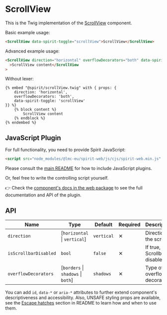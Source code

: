 # ScrollView

This is the Twig implementation of the [ScrollView] component.

Basic example usage:

```html
<ScrollView data-spirit-toggle="scrollView">ScrollView</ScrollView>
```

Advanced example usage:

```html
<ScrollView direction="horizontal" overflowDecorators="both" data-spirit-toggle="scrollView"
  >ScrollView content</ScrollView
>
```

Without lexer:

```twig
{% embed "@spirit/scrollView.twig" with { props: {
    direction: 'horizontal',
    overflowDecorators: 'both',
    data-spirit-toggle: 'scrollView'
}} %}
    {% block content %}
        ScrollView content
    {% endblock %}
{% endembed %}
```

## JavaScript Plugin

For full functionality, you need to provide Spirit JavaScript:

```html
<script src="node_modules/@lmc-eu/spirit-web/js/cjs/spirit-web.min.js" async></script>
```

Please consult the [main README][web-readme] for how to include JavaScript plugins.

Or, feel free to write the controlling script yourself.

👉 Check the [component's docs in the web package][web-js-api] to see the full documentation and API of the plugin.

## API

| Name                  | Type                               | Default    | Required | Description                        |
| --------------------- | ---------------------------------- | ---------- | -------- | ---------------------------------- |
| `direction`           | [`horizontal` \| `vertical`]       | `vertical` | ✕        | Direction of the scroll            |
| `isScrollbarDisabled` | `bool`                             | `false`    | ✕        | If true, the Scrollbar is disabled |
| `overflowDecorators`  | [`borders` \| `shadows` \| `both`] | `shadows`  | ✕        | Type of overflow decorators        |

You can add `id`, `data-*` or `aria-*` attributes to further extend component's
descriptiveness and accessibility. Also, UNSAFE styling props are available,
see the [Escape hatches][escape-hatches] section in README to learn how and when to use them.

[ScrollView]: https://github.com/lmc-eu/spirit-design-system/tree/main/packages/web/src/scss/components/ScrollView
[web-js-api]: https://github.com/lmc-eu/spirit-design-system/blob/main/packages/web/src/scss/components/ScrollView/README.md#javascript-plugin-api
[web-readme]: https://github.com/lmc-eu/spirit-design-system/blob/main/packages/web/README.md
[escape-hatches]: https://github.com/lmc-eu/spirit-design-system/tree/main/packages/web-twig/README.md#escape-hatches
